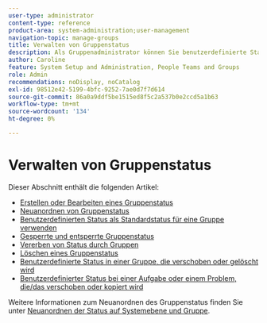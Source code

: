 ```yaml
---
user-type: administrator
content-type: reference
product-area: system-administration;user-management
navigation-topic: manage-groups
title: Verwalten von Gruppenstatus
description: Als Gruppenadministrator können Sie benutzerdefinierte Status für eine von Ihnen verwaltete Gruppe erstellen. Dadurch wird die Notwendigkeit von Dutzenden unternehmensweiter benutzerdefinierter Status beseitigt und eine größere Autonomie in Ihren Gruppierungshierarchien ermöglicht. Sie können auch den Status auf Systemebene für eine von Ihnen verwaltete Gruppe bearbeiten, wenn ein Workfront-Administrator den Status entsperrt hat.
author: Caroline
feature: System Setup and Administration, People Teams and Groups
role: Admin
recommendations: noDisplay, noCatalog
exl-id: 98512e42-5199-4bfc-9252-7ae0d7f7d614
source-git-commit: 86a0a9ddf5be1515ed8f5c2a537b0e2ccd5a1b63
workflow-type: tm+mt
source-wordcount: '134'
ht-degree: 0%

---
```


# Verwalten von Gruppenstatus

Dieser Abschnitt enthält die folgenden Artikel:

* [Erstellen oder Bearbeiten eines Gruppenstatus](../../../administration-and-setup/manage-groups/manage-group-statuses/create-or-edit-a-group-status.md)
* [Neuanordnen von Gruppenstatus](../../../administration-and-setup/manage-groups/manage-group-statuses/reorder-group-statuses-from-groups-area.md)
* [Benutzerdefinierten Status als Standardstatus für eine Gruppe verwenden](../../../administration-and-setup/manage-groups/manage-group-statuses/use-custom-statuses-as-default-statuses-group.md)
* [Gesperrte und entsperrte Gruppenstatus](../../../administration-and-setup/manage-groups/manage-group-statuses/lock-or-unlock-a-custom-group-status.md)
* [Vererben von Status durch Gruppen](../../../administration-and-setup/manage-groups/manage-group-statuses/how-groups-inherit-statuses.md)
* [Löschen eines Gruppenstatus](../../../administration-and-setup/manage-groups/manage-group-statuses/delete-a-group-status.md)
* [Benutzerdefinierte Status in einer Gruppe, die verschoben oder gelöscht wird](../../../administration-and-setup/manage-groups/manage-group-statuses/custom-statuses-in-group-moved-or-deleted.md)
* [Benutzerdefinierter Status bei einer Aufgabe oder einem Problem, die/das verschoben oder kopiert wird](../../../administration-and-setup/manage-groups/manage-group-statuses/custom-statuses-on-a-task-or-issue-that-is-moved-or-copied.md)

Weitere Informationen zum Neuanordnen des Gruppenstatus finden Sie unter [Neuanordnen der Status auf Systemebene und Gruppe](../../../administration-and-setup/customize-workfront/creating-custom-status-and-priority-labels/reorder-system-statuses.md).
